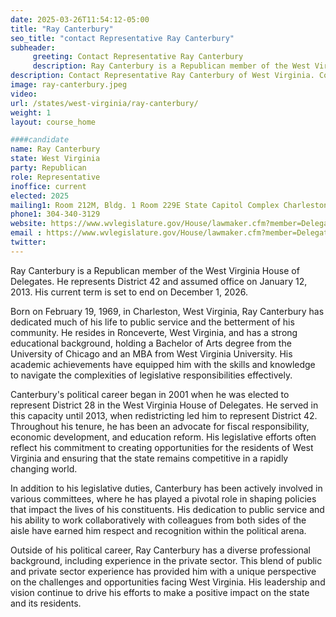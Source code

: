```yaml
---
date: 2025-03-26T11:54:12-05:00
title: "Ray Canterbury"
seo_title: "contact Representative Ray Canterbury"
subheader:
     greeting: Contact Representative Ray Canterbury
     description: Ray Canterbury is a Republican member of the West Virginia House of Delegates. He represents District 42 and assumed office on January 12, 2013. His current term is set to end on December 1, 2026.
description: Contact Representative Ray Canterbury of West Virginia. Contact information for Ray Canterbury includes email address, phone number, and mailing address.
image: ray-canterbury.jpeg
video:
url: /states/west-virginia/ray-canterbury/
weight: 1
layout: course_home

####candidate
name: Ray Canterbury
state: West Virginia
party: Republican
role: Representative
inoffice: current
elected: 2025
mailing1: Room 212M, Bldg. 1 Room 229E State Capitol Complex Charleston, WV 25305
phone1: 304-340-3129
website: https://www.wvlegislature.gov/House/lawmaker.cfm?member=Delegate%20Canterbury/
email : https://www.wvlegislature.gov/House/lawmaker.cfm?member=Delegate%20Canterbury/
twitter: 
---
```

Ray Canterbury is a Republican member of the West Virginia House of Delegates. He represents District 42 and assumed office on January 12, 2013. His current term is set to end on December 1, 2026.

Born on February 19, 1969, in Charleston, West Virginia, Ray Canterbury has dedicated much of his life to public service and the betterment of his community. He resides in Ronceverte, West Virginia, and has a strong educational background, holding a Bachelor of Arts degree from the University of Chicago and an MBA from West Virginia University. His academic achievements have equipped him with the skills and knowledge to navigate the complexities of legislative responsibilities effectively.

Canterbury's political career began in 2001 when he was elected to represent District 28 in the West Virginia House of Delegates. He served in this capacity until 2013, when redistricting led him to represent District 42. Throughout his tenure, he has been an advocate for fiscal responsibility, economic development, and education reform. His legislative efforts often reflect his commitment to creating opportunities for the residents of West Virginia and ensuring that the state remains competitive in a rapidly changing world.

In addition to his legislative duties, Canterbury has been actively involved in various committees, where he has played a pivotal role in shaping policies that impact the lives of his constituents. His dedication to public service and his ability to work collaboratively with colleagues from both sides of the aisle have earned him respect and recognition within the political arena.

Outside of his political career, Ray Canterbury has a diverse professional background, including experience in the private sector. This blend of public and private sector experience has provided him with a unique perspective on the challenges and opportunities facing West Virginia. His leadership and vision continue to drive his efforts to make a positive impact on the state and its residents.
